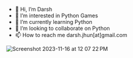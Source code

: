 - 👋 Hi, I’m Darsh
- 👀 I’m interested in Python Games
- 🌱 I’m currently learning Python
- 💞️ I’m looking to collaborate on Python
- 📫 How to reach me darsh.jhun[at]gmail.com

![Screenshot 2023-11-16 at 12 07 22 PM](https://github.com/darshjhun/darshjhun/assets/135626290/1b0a5349-aa85-4f5d-b263-445ab25e9044)

<!---
darshjhun/darshjhun is a ✨ special ✨ repository because its `README.md` (this file) appears on your GitHub profile.
You can click the Preview link to take a look at your changes.
--->
